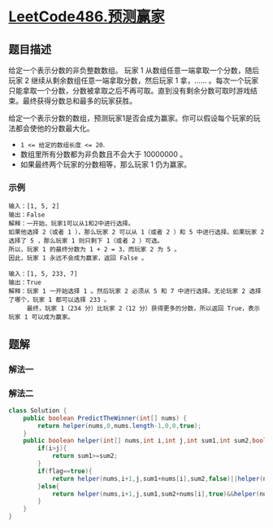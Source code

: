# [LeetCode486.预测赢家](https://leetcode-cn.com/problems/predict-the-winner/)
## 题目描述
给定一个表示分数的非负整数数组。 玩家 1 从数组任意一端拿取一个分数，随后玩家 2 继续从剩余数组任意一端拿取分数，然后玩家 1 拿，…… 。每次一个玩家只能拿取一个分数，分数被拿取之后不再可取。直到没有剩余分数可取时游戏结束。最终获得分数总和最多的玩家获胜。

给定一个表示分数的数组，预测玩家1是否会成为赢家。你可以假设每个玩家的玩法都会使他的分数最大化。

- `1 <= 给定的数组长度 <= 20`.
- 数组里所有分数都为非负数且不会大于 10000000 。
- 如果最终两个玩家的分数相等，那么玩家 1 仍为赢家。

### 示例
```
输入：[1, 5, 2]
输出：False
解释：一开始，玩家1可以从1和2中进行选择。
如果他选择 2（或者 1 ），那么玩家 2 可以从 1（或者 2 ）和 5 中进行选择。如果玩家 2 选择了 5 ，那么玩家 1 则只剩下 1（或者 2 ）可选。
所以，玩家 1 的最终分数为 1 + 2 = 3，而玩家 2 为 5 。
因此，玩家 1 永远不会成为赢家，返回 False 。
```
```
输入：[1, 5, 233, 7]
输出：True
解释：玩家 1 一开始选择 1 。然后玩家 2 必须从 5 和 7 中进行选择。无论玩家 2 选择了哪个，玩家 1 都可以选择 233 。
     最终，玩家 1（234 分）比玩家 2（12 分）获得更多的分数，所以返回 True，表示玩家 1 可以成为赢家。
```
## 题解
### 解法一

### 解法二
```java
class Solution {
    public boolean PredictTheWinner(int[] nums) {
        return helper(nums,0,nums.length-1,0,0,true);
    }
    public boolean helper(int[] nums,int i,int j,int sum1,int sum2,boolean flag){
        if(i>j){
            return sum1>=sum2;
        }
        if(flag==true){
            return helper(nums,i+1,j,sum1+nums[i],sum2,false)||helper(nums,i,j-1,sum1+nums[j],sum2,false);
        }else{
            return helper(nums,i+1,j,sum1,sum2+nums[i],true)&&helper(nums,i,j-1,sum1,sum2+nums[j],true);
        }
    }
}
```
